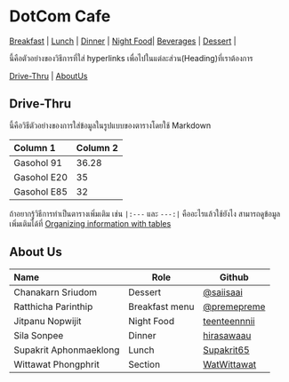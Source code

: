 # DotCom Cafe

[Breakfast](./Menu.md#breakfast) | [Lunch](./Menu.md#lunch) | [Dinner](./Menu.md#dinner) | [Night Food](./Menu.md#night-food)| [Beverages](./Menu.md#beverages) | [Dessert](./Menu.md#dessert) |
 
นี้คือตัวอย่างของวิธีการที่ใส่ hyperlinks เพื่อไปในแต่ละส่วน(Heading)ที่เราต้องการ  

[Drive-Thru](#Drive-Thru) | [AboutUs](#About-us)

## Drive-Thru
 
นี้คือวิธีตัวอย่างของการใส่ข้อมูลในรูปแบบของตารางโดยใช้ Markdown  

| Column 1                 | Column 2 |
|:-------------------------|----------|
| Gasohol 91               | 36.28    |
| Gasohol E20              | 35       |
| Gasohol E85              | 32       |

ถ้าอยากรู้วิธีการทำเป็นตารางเพิ่มเติม เช่น `|:---` และ `---:|` คืออะไรแล้วใช้ยังไง สามารถดูข้อมูลเพิ่มเติมได้ที่ [Organizing information with tables](https://docs.github.com/en/get-started/writing-on-github/working-with-advanced-formatting/organizing-information-with-tables)   

## About Us


| Name      | Role      | Github          |
|:----------|-----------|-----------------|
| Chanakarn Sriudom | Dessert | [@saiisaai](https://github.com/saiisaai) |
| Ratthicha Parinthip | Breakfast menu | [@premepreme](https://github.com/premepreme) |
| Jitpanu Nopwijit | Night Food | [teenteennnii](https://github.com/teenteennnii) |
| Sila Sonpee | Dinner | [hirasawaau](https://github.com/hirasawaau/) |
| Supakrit Aphonmaeklong  | Lunch | [Supakrit65](https://github.com/Supakrit65) |
| Wittawat Phongphrit | Section | [WatWittawat](https://github.com/WatWittawat) | 


